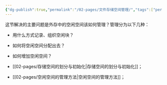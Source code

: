 ```yaml
---
{"dg-publish":true,"permalink":"/02-pages/文件存储空间管理/","tags":["personal/blog","os/file"]}
---
```


这节解决的主要问题是外存中的空闲空间该如何管理？管理分为以下几种：
 - 用什么方式记录、组织空闲块？
 - 如何将空闲空间分配出去？
 - 如何增加空闲空间？

- [[02-pages/存储空间的划分与初始化\|存储空间的划分与初始化]]；
- [[02-pages/空闲空间的管理方法\|空闲空间的管理方法]]；

